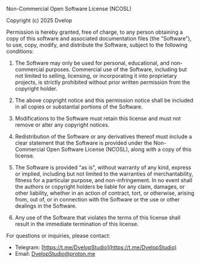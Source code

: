 Non-Commercial Open Software License (NCOSL)

Copyright (c) 2025 Dvelop

Permission is hereby granted, free of charge, to any person obtaining a copy of this software and associated documentation files (the "Software"), to use, copy, modify, and distribute the Software, subject to the following conditions:

1. The Software may only be used for personal, educational, and non-commercial purposes. Commercial use of the Software, including but not limited to selling, licensing, or incorporating it into proprietary projects, is strictly prohibited without prior written permission from the copyright holder.

2. The above copyright notice and this permission notice shall be included in all copies or substantial portions of the Software.

3. Modifications to the Software must retain this license and must not remove or alter any copyright notices.

4. Redistribution of the Software or any derivatives thereof must include a clear statement that the Software is provided under the Non-Commercial Open Software License (NCOSL), along with a copy of this license.

5. The Software is provided "as is", without warranty of any kind, express or implied, including but not limited to the warranties of merchantability, fitness for a particular purpose, and non-infringement. In no event shall the authors or copyright holders be liable for any claim, damages, or other liability, whether in an action of contract, tort, or otherwise, arising from, out of, or in connection with the Software or the use or other dealings in the Software.

6. Any use of the Software that violates the terms of this license shall result in the immediate termination of this license.

For questions or inquiries, please contact:
- Telegram: [https://t.me/DvelopStudio](https://t.me/DvelopStudio)
- Email: DvelopStudio@proton.me
